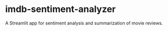 # imdb-sentiment-analyzer
A Streamlit app for sentiment analysis and summarization of movie reviews.

